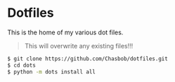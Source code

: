 # Dotfiles

This is the home of my various dot files.

> This will overwrite any existing files!!!

```bash
$ git clone https://github.com/Chasbob/dotfiles.git
$ cd dots
$ python -m dots install all
```
